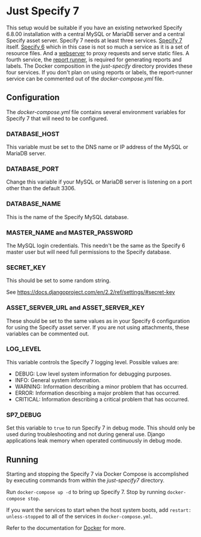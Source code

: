 # Just Specify 7

This setup would be suitable if you have an existing networked Specify
6.8.00 installation with a central MySQL or MariaDB server and a central
Specify asset server. Specify 7 needs at least three
services. [Specify
7](https://hub.docker.com/repository/docker/specifyconsortium/specify7-service)
itself. [Specify
6](https://hub.docker.com/repository/docker/specifyconsortium/specify6-service)
which in this case is not so much a service as it is a set of resource
files. And a [webserver](https://hub.docker.com/_/nginx) to proxy
requests and serve static files. A fourth service, the [report
runner](https://hub.docker.com/repository/docker/specifyconsortium/report-runner),
is required for generating reports and labels. The Docker composition
in the *just-specify* directory provides these four services. If you
don't plan on using reports or labels, the report-runner service can
be commented out of the *docker-compose.yml* file.

## Configuration

The *docker-compose.yml* file contains several environment variables
for Specify 7 that will need to be configured.

### DATABASE_HOST

This variable must be set to the DNS name or IP address of the MySQL
or MariaDB server.

### DATABASE_PORT

Change this variable if your MySQL or MariaDB server is listening on a
port other than the default 3306.

### DATABASE_NAME

This is the name of the Specify MySQL database. 

### MASTER_NAME and MASTER_PASSWORD

The MySQL login credentials. This needn't be the same as the Specify 6
master user but will need full permissions to the Specify database.

### SECRET_KEY

This should be set to some random string.

See https://docs.djangoproject.com/en/2.2/ref/settings/#secret-key

### ASSET_SERVER_URL and ASSET_SERVER_KEY

These should be set to the same values as in your Specify 6
configuration for using the Specify asset server. If you are not using
attachments, these variables can be commented out.

### LOG_LEVEL

This variable controls the Specify 7 logging level. Possible values
are:

* DEBUG: Low level system information for debugging purposes.
* INFO: General system information.
* WARNING: Information describing a minor problem that has occurred.
* ERROR: Information describing a major problem that has occurred.
* CRITICAL: Information describing a critical problem that has occurred.

### SP7_DEBUG

Set this variable to `true` to run Specify 7 in debug mode. This
should only be used during troubleshooting and not during general
use. Django applications leak memory when operated continuously in
debug mode.

## Running

Starting and stopping the Specify 7 via Docker Compose is accomplished
by executing commands from within the *just-specify7* directory.

Run `docker-compose up -d` to bring up Specify 7. Stop by running
`docker-compose stop`.

If you want the services to start when the host
system boots, add `restart: unless-stopped` to all of the services in
`docker-compose.yml`.

Refer to the documentation for [Docker](docs.docker.com) for more.
